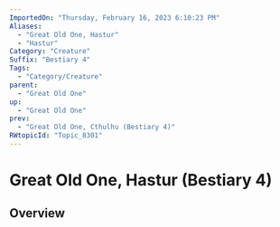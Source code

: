```yaml
---
ImportedOn: "Thursday, February 16, 2023 6:10:23 PM"
Aliases:
  - "Great Old One, Hastur"
  - "Hastur"
Category: "Creature"
Suffix: "Bestiary 4"
Tags:
  - "Category/Creature"
parent:
  - "Great Old One"
up:
  - "Great Old One"
prev:
  - "Great Old One, Cthulhu (Bestiary 4)"
RWtopicId: "Topic_8301"
---
```

# Great Old One, Hastur (Bestiary 4)
## Overview
